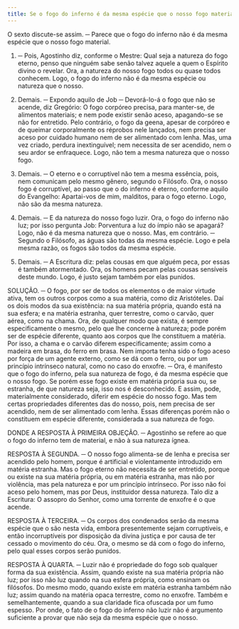 ```yaml
---
title: Se o fogo do inferno é da mesma espécie que o nosso fogo material
---
```


O sexto discute-se assim. ─ Parece que o fogo do inferno não é da mesma espécie que o nosso fogo material.  

1. ─ Pois, Agostinho diz, conforme o Mestre: Qual seja a natureza do fogo eterno, penso que ninguém sabe senão talvez aquele a quem o Espírito divino o revelar. Ora, a natureza do nosso fogo todos ou quase todos conhecem. Logo, o fogo do inferno não é da mesma espécie ou natureza que o nosso.  

2. Demais. ─ Expondo aquilo de Job ─ Devorá-lo-á o fogo que não se acende, diz Gregório: O fogo corpóreo precisa, para manter-se, de alimentos materiais; e nem pode existir senão aceso, apagando-se se não for entretido. Pelo contrário, o fogo da geena, apesar de corpóreo e de queimar corporalmente os réprobos nele lançados, nem precisa ser aceso por cuidado humano nem de ser alimentado com lenha. Mas, uma vez criado, perdura inextinguível; nem necessita de ser acendido, nem o seu ardor se enfraquece. Logo, não tem a mesma natureza que o nosso fogo.  

3. Demais. ─ O eterno e o corruptível não tem a mesma essência, pois, nem comunicam pelo mesmo gênero, segundo o Filósofo. Ora, o nosso fogo é corruptível, ao passo que o do inferno é eterno, conforme aquilo do Evangelho: Apartai-vos de mim, malditos, para o fogo eterno. Logo, não são da mesma natureza.  

4. Demais. ─ E da natureza do nosso fogo luzir. Ora, o fogo do inferno não luz; por isso pergunta Job: Porventura a luz do ímpio não se apagará? Logo, não é da mesma natureza que o nosso.  Mas, em contrário. ─ Segundo o Filósofo, as águas são todas da mesma espécie. Logo e pela mesma razão, os fogos são todos da mesma espécie.  

2. Demais. ─ A Escritura diz: pelas cousas em que alguém peca, por essas é também atormentado. Ora, os homens pecam pelas cousas sensíveis deste mundo. Logo, é justo sejam também por elas punidos.  

SOLUÇÃO. ─ O fogo, por ser de todos os elementos o de maior virtude ativa, tem os outros corpos como a sua matéria, como diz Aristóteles. Daí os dois modos da sua existência: na sua matéria própria, quando está na sua esfera; e na matéria estranha, quer terrestre, como o carvão, quer aérea, como na chama. Ora, de qualquer modo que exista, é sempre especificamente o mesmo, pelo que lhe concerne à natureza; pode porém ser de espécie diferente, quanto aos corpos que lhe constituem a matéria. Por isso, a chama e o carvão diferem especificamente; assim como a madeira em brasa, do ferro em brasa. Nem importa tenha sido o fogo aceso por força de um agente externo, como se dá com o ferro, ou por um princípio intrínseco natural, como no caso do enxofre. ─ Ora, é manifesto que o fogo do inferno, pela sua natureza de fogo, é da mesma espécie que o nosso fogo. Se porém esse fogo existe em matéria própria sua ou, se estranha, de que natureza seja, isso nos é desconhecido. E assim, pode, materialmente considerado, diferir em espécie do nosso fogo. Mas tem certas propriedades diferentes das do nosso, pois, nem precisa de ser acendido, nem de ser alimentado com lenha. Essas diferenças porém não o constituem em espécie diferente, considerada a sua natureza de fogo.  

DONDE A RESPOSTA À PRIMEIRA OBJEÇÃO. ─ Agostinho se refere ao que o fogo do inferno tem de material, e não à sua natureza ígnea.  

RESPOSTA À SEGUNDA. ─ O nosso fogo alimenta-se de lenha e precisa ser acendido pelo homem, porque é artificial e violentamente introduzido em matéria estranha. Mas o fogo eterno não necessita de ser entretido, porque ou existe na sua matéria própria, ou em matéria estranha, mas não por violência, mas pela natureza e por um princípio intrínseco. Por isso não foi aceso pelo homem, mas por Deus, instituidor dessa natureza. Talo diz a Escritura: O assopro do Senhor, como uma torrente de enxofre é o que acende.  

RESPOSTA À TERCEIRA. ─ Os corpos dos condenados serão da mesma espécie que o são nesta vida, embora presentemente sejam corruptíveis, e então incorruptíveis por disposição da divina justiça e por causa de ter cessado o movimento do céu. Ora, o mesmo se dá com o fogo do inferno, pelo qual esses corpos serão punidos.  

RESPOSTA À QUARTA. ─ Luzir não é propriedade do fogo sob qualquer forma da sua existência. Assim, quando existe na sua matéria própria não luz; por isso não luz quando na sua esfera própria, como ensinam os filósofos. Do mesmo modo, quando existe em matéria estranha também não luz; assim quando na matéria opaca terrestre, como no enxofre. Também e semelhantemente, quando a sua claridade fica ofuscada por um fumo espesso. Por onde, o fato de o fogo do inferno não luzir não é argumento suficiente a provar que não seja da mesma espécie que o nosso.